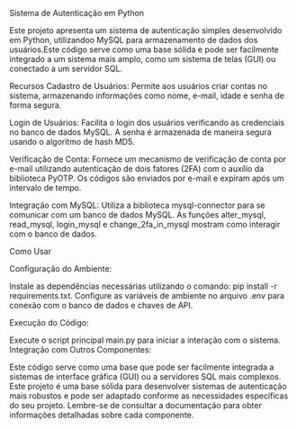 Sistema de Autenticação em Python

Este projeto apresenta um sistema de autenticação simples desenvolvido em Python, utilizandoo MySQL
para armazenamento de dados dos usuários.Este código serve como uma base sólida e pode ser facilmente 
integrado a um sistema mais amplo, como um sistema de telas (GUI) ou conectado a um servidor SQL.

Recursos
Cadastro de Usuários: Permite aos usuários criar contas no sistema, armazenando informações como nome, 
e-mail, idade e senha de forma segura.

Login de Usuários: Facilita o login dos usuários verificando as credenciais no banco de dados MySQL. 
A senha é armazenada de maneira segura usando o algoritmo de hash MD5.

Verificação de Conta: Fornece um mecanismo de verificação de conta por e-mail utilizando autenticação 
de dois fatores (2FA) com o auxílio da biblioteca PyOTP. Os códigos são enviados por e-mail e expiram 
após um intervalo de tempo.

Integração com MySQL: Utiliza a biblioteca mysql-connector para se comunicar com um banco de dados MySQL. 
As funções alter_mysql, read_mysql, login_mysql e change_2fa_in_mysql mostram como interagir com 
o banco de dados.

Como Usar

Configuração do Ambiente:

Instale as dependências necessárias utilizando o comando: pip install -r requirements.txt.
Configure as variáveis de ambiente no arquivo .env para conexão com o banco de dados e chaves de API.

Execução do Código:

Execute o script principal main.py para iniciar a interação com o sistema.
Integração com Outros Componentes:

Este código serve como uma base que pode ser facilmente integrada a sistemas de interface gráfica (GUI) 
ou a servidores SQL mais complexos. Este projeto é uma base sólida para desenvolver sistemas de autenticação 
mais robustos e pode ser adaptado conforme as necessidades específicas do seu projeto. Lembre-se de consultar 
a documentação para obter informações detalhadas sobre cada componente.
